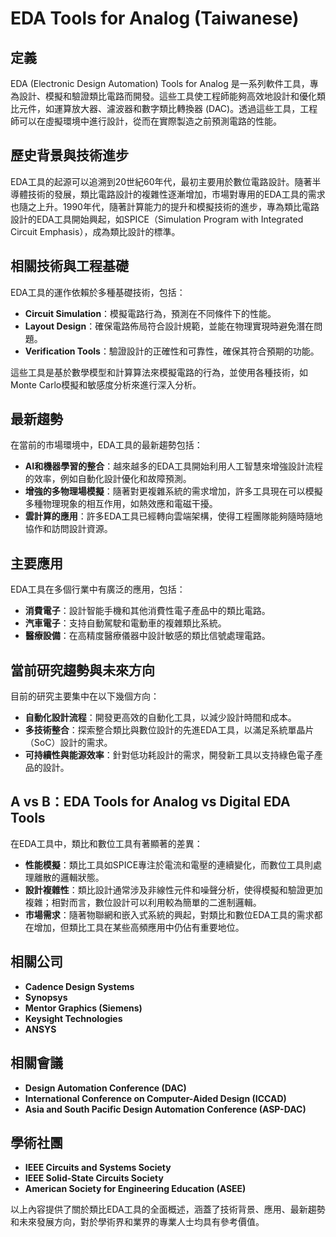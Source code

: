 # EDA Tools for Analog (Taiwanese)

## 定義
EDA (Electronic Design Automation) Tools for Analog 是一系列軟件工具，專為設計、模擬和驗證類比電路而開發。這些工具使工程師能夠高效地設計和優化類比元件，如運算放大器、濾波器和數字類比轉換器 (DAC)。透過這些工具，工程師可以在虛擬環境中進行設計，從而在實際製造之前預測電路的性能。

## 歷史背景與技術進步
EDA工具的起源可以追溯到20世紀60年代，最初主要用於數位電路設計。隨著半導體技術的發展，類比電路設計的複雜性逐漸增加，市場對專用的EDA工具的需求也隨之上升。1990年代，隨著計算能力的提升和模擬技術的進步，專為類比電路設計的EDA工具開始興起，如SPICE（Simulation Program with Integrated Circuit Emphasis），成為類比設計的標準。

## 相關技術與工程基礎
EDA工具的運作依賴於多種基礎技術，包括：
- **Circuit Simulation**：模擬電路行為，預測在不同條件下的性能。
- **Layout Design**：確保電路佈局符合設計規範，並能在物理實現時避免潛在問題。
- **Verification Tools**：驗證設計的正確性和可靠性，確保其符合預期的功能。

這些工具是基於數學模型和計算算法來模擬電路的行為，並使用各種技術，如Monte Carlo模擬和敏感度分析來進行深入分析。

## 最新趨勢
在當前的市場環境中，EDA工具的最新趨勢包括：
- **AI和機器學習的整合**：越來越多的EDA工具開始利用人工智慧來增強設計流程的效率，例如自動化設計優化和故障預測。
- **增強的多物理場模擬**：隨著對更複雜系統的需求增加，許多工具現在可以模擬多種物理現象的相互作用，如熱效應和電磁干擾。
- **雲計算的應用**：許多EDA工具已經轉向雲端架構，使得工程團隊能夠隨時隨地協作和訪問設計資源。

## 主要應用
EDA工具在多個行業中有廣泛的應用，包括：
- **消費電子**：設計智能手機和其他消費性電子產品中的類比電路。
- **汽車電子**：支持自動駕駛和電動車的複雜類比系統。
- **醫療設備**：在高精度醫療儀器中設計敏感的類比信號處理電路。

## 當前研究趨勢與未來方向
目前的研究主要集中在以下幾個方向：
- **自動化設計流程**：開發更高效的自動化工具，以減少設計時間和成本。
- **多技術整合**：探索整合類比與數位設計的先進EDA工具，以滿足系統單晶片（SoC）設計的需求。
- **可持續性與能源效率**：針對低功耗設計的需求，開發新工具以支持綠色電子產品的設計。

## A vs B：EDA Tools for Analog vs Digital EDA Tools
在EDA工具中，類比和數位工具有著顯著的差異：
- **性能模擬**：類比工具如SPICE專注於電流和電壓的連續變化，而數位工具則處理離散的邏輯狀態。
- **設計複雜性**：類比設計通常涉及非線性元件和噪聲分析，使得模擬和驗證更加複雜；相對而言，數位設計可以利用較為簡單的二進制邏輯。
- **市場需求**：隨著物聯網和嵌入式系統的興起，對類比和數位EDA工具的需求都在增加，但類比工具在某些高頻應用中仍佔有重要地位。

## 相關公司
- **Cadence Design Systems**
- **Synopsys**
- **Mentor Graphics (Siemens)**
- **Keysight Technologies**
- **ANSYS**

## 相關會議
- **Design Automation Conference (DAC)**
- **International Conference on Computer-Aided Design (ICCAD)**
- **Asia and South Pacific Design Automation Conference (ASP-DAC)**

## 學術社團
- **IEEE Circuits and Systems Society**
- **IEEE Solid-State Circuits Society**
- **American Society for Engineering Education (ASEE)**

以上內容提供了關於類比EDA工具的全面概述，涵蓋了技術背景、應用、最新趨勢和未來發展方向，對於學術界和業界的專業人士均具有參考價值。